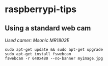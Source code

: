 # raspberrypi-tips

## Using a standard web cam
_Used camer: Msonic MR1803E_

```
sudo apt-get update && sudo apt-get upgrade
sudo apt-get install fswebcam
fswebcam -r 640x480 --no-banner myimage.jpg
```